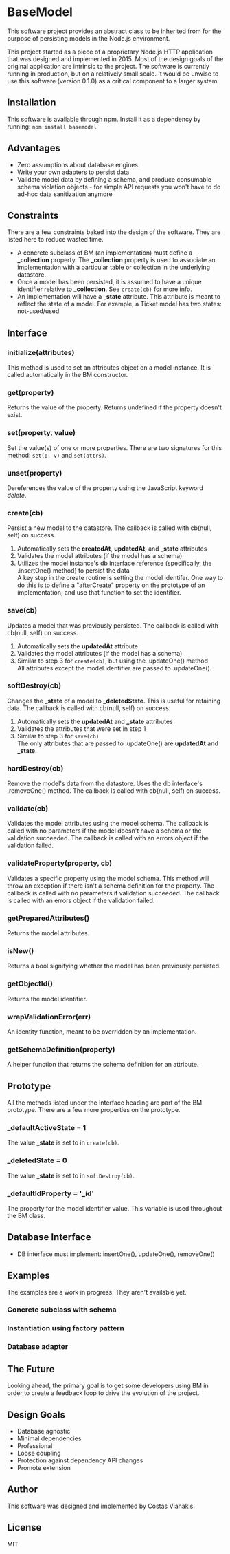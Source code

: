 # BaseModel
This software project provides an abstract class to be inherited from for the purpose of persisting models in the Node.js environment.  

This project started as a piece of a proprietary Node.js HTTP application that was designed and implemented in 2015. Most of the design goals of the original application are intrinsic to the project. The software is currently running in production, but on a relatively small scale. It would be unwise to use this software (version 0.1.0) as a critical component to a larger system.

## Installation
This software is available through npm. Install it as a dependency by running: `npm install basemodel`

## Advantages
* Zero assumptions about database engines
* Write your own adapters to persist data
* Validate model data by defining a schema, and produce consumable schema violation objects - for simple API requests you won't have to do ad-hoc data sanitization anymore

## Constraints
There are a few constraints baked into the design of the software. They are listed here to reduce wasted time.  
* A concrete subclass of BM (an implementation) must define a **_collection** property. The **_collection** property is used to associate an implementation with a particular table or collection in the underlying datastore.  
* Once a model has been persisted, it is assumed to have a unique identifier relative to **_collection**. See `create(cb)` for more info.  
* An implementation will have a **_state** attribute. This attribute is meant to reflect the state of a model. For example, a Ticket model has two states: not-used/used.

## Interface
### initialize(attributes)
This method is used to set an attributes object on a model instance.
It is called automatically in the BM constructor.
### get(property)
Returns the value of the property. Returns undefined if the property doesn't exist.
### set(property, value)
Set the value(s) of one or more properties. There are two signatures for this method: `set(p, v)` and `set(attrs)`.
### unset(property)
Dereferences the value of the property using the JavaScript keyword *delete*.
### create(cb)
Persist a new model to the datastore. The callback is called with cb(null, self) on success.  
1. Automatically sets the **createdAt**, **updatedAt**, and **_state** attributes  
2. Validates the model attributes (if the model has a schema)  
3. Utilizes the model instance's db interface reference (specifically, the .insertOne() method) to persist the data  
A key step in the create routine is setting the model identifer. One way to do this is to define a "afterCreate" property on the prototype of an implementation, and use that function to set the identifier.
### save(cb)
Updates a model that was previously persisted. The callback is called with cb(null, self) on success.  
1. Automatically sets the **updatedAt** attribute  
2. Validates the model attributes (if the model has a schema)  
3. Similar to step 3 for `create(cb)`, but using the .updateOne() method  
All attributes except the model identifier are passed to .updateOne().
### softDestroy(cb)
Changes the **_state** of a model to **_deletedState**. This is useful for retaining data. The callback is called with cb(null, self) on success.  
1. Automatically sets the **updatedAt** and **_state** attributes  
2. Validates the attributes that were set in step 1  
3. Similar to step 3 for `save(cb)`  
The only attributes that are passed to .updateOne() are **updatedAt** and **_state**.
### hardDestroy(cb)
Remove the model's data from the datastore. Uses the db interface's .removeOne() method. The callback is called with cb(null, self) on success.
### validate(cb)
Validates the model attributes using the model schema. The callback is called with no parameters if the model doesn't have a schema or the validation succeeded. The callback is called with an errors object if the validation failed.
### validateProperty(property, cb)
Validates a specific property using the model schema. This method will throw an exception if there isn't a schema definition for the property. The callback is called with no parameters if validation succeeded. The callback is called with an errors object if the validation failed.
### getPreparedAttributes()
Returns the model attributes.
### isNew()
Returns a bool signifying whether the model has been previously persisted.
### getObjectId()
Returns the model identifier.
### wrapValidationError(err)
An identity function, meant to be overridden by an implementation.
### getSchemaDefinition(property)
A helper function that returns the schema definition for an attribute.

## Prototype
All the methods listed under the Interface heading are part of the BM prototype. There are a few more properties on the prototype.  
### _defaultActiveState = 1
The value **_state** is set to in `create(cb)`.
### _deletedState = 0
The value **_state** is set to in `softDestroy(cb)`.
### _defaultIdProperty = '_id'
The property for the model identifier value. This variable is used throughout the BM class.

## Database Interface
* DB interface must implement: insertOne(), updateOne(), removeOne()

## Examples
The examples are a work in progress. They aren't available yet.
### Concrete subclass with schema
### Instantiation using factory pattern
### Database adapter

## The Future
Looking ahead, the primary goal is to get some developers using BM in order to create a feedback loop to drive the evolution of the project.

## Design Goals
* Database agnostic
* Minimal dependencies
* Professional
* Loose coupling
* Protection against dependency API changes
* Promote extension

## Author
This software was designed and implemented by Costas Vlahakis.

## License
MIT

